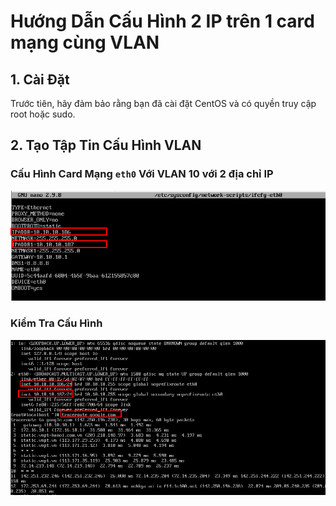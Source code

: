 # Hướng Dẫn Cấu Hình 2 IP trên 1 card mạng cùng VLAN

## 1. Cài Đặt

Trước tiên, hãy đảm bảo rằng bạn đã cài đặt CentOS và có quyền truy cập root hoặc sudo.

## 2. Tạo Tập Tin Cấu Hình VLAN

### Cấu Hình Card Mạng `eth0` Với VLAN 10 với 2 địa chỉ IP 

![Command Prompt](https://github.com/cuongnvvietis/NhanHoa/blob/main/Docs/Esxi/Picture/Network/Screenshot_24.png)

### Kiểm Tra Cấu Hình

![Command Prompt](https://github.com/cuongnvvietis/NhanHoa/blob/main/Docs/Esxi/Picture/Network/Screenshot_23.png)
